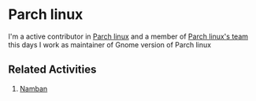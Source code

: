 # Parch linux

I'm a active contributor in [Parch linux](https://parchlinux.com) and a member of [Parch linux's team](https://parchlinux.com/team) this days I work as maintainer of Gnome version of Parch linux

## Related Activities

1. [Namban](/Projects/Namban.md)